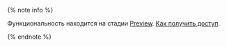 {% note info %}

Функциональность находится на стадии [Preview](../../overview/concepts/launch-stages.md). [Как получить доступ](../../monitoring/operations/prometheus/index.md#access).

{% endnote %}